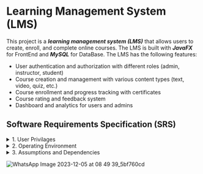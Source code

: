 # Learning Management System (LMS)
This project is a ___learning management system (LMS)___ that allows users to create, enroll, and complete online courses. The LMS is built with ___JavaFX___ for FrontEnd and ___MySQL___ for DataBase. The LMS has the following features:

- User authentication and authorization with different roles (admin, instructor, student)
- Course creation and management with various content types (text, video, quiz, etc.)
- Course enrollment and progress tracking with certificates
- Course rating and feedback system
- Dashboard and analytics for users and admins

## Software Requirements Specification (SRS)

<details>
  <summary> 1. User Privilages </summary>
  
  <br/>There are 3 types of users in the LMS: 
  <br/>___Admins (University | Colleges | Schools) :___
  
       - Has an Admin account
       - Can issue courses to students 
       - Has the access to accounts of Instructors
       - Has the access to accounts of Students
       - Manage the courses in each of the categories
  <br/>___Super Users (Instructors | Faculties) :___
  
       - Can have super user account
       - An Instructor will be able to create courses
       - Can view all the category of courses
       - Can view the no.of courses in each category
       - Can view the reviews of their courses
       - Can edit their courses
       - Can post some quiz and assignments
  <br/>___Users (Students) :___
  
       - Can have a user account
       - Can get lifetime access to any courses
       - Have access to their dashboards
       - Can add ratings and reviews to the courses after completion
       - Receive a Certificate of completion
       - Can search for a required course
       - Can attend the quiz and complete the assesments
</details>
<details>
  <summary> 2. Operating Environment </summary>

  <br/> ___Software Configurations___
  - The product will be a cross-platform app. 
  - The Learning Management System is a website and shall operate in all famous browsers like Microsoft Internet Explorer,Google Chrome,and Mozilla Firefox.
  - Also it will be compatible with the IE 6.0. Most of the features will be compatible with the Mozilla Firefox & Opera 7.0 or higher version.
  - The only requirement to use this online product would be the internet connection.  
  
  ___The hardware configuration___
  - _Storage :_ Hard Disk: 40 GB .
  - _Input Devices :_ Keyboard: 122 keys, mouse ...
  - _Output Devices:_ Monitor: 15” Color monitor, printer ...

</details>
<details>
  <summary> 3. Assumptions and Dependencies </summary>

<br/> ___Assumptions :___ 
- The coding should be error free
- The system should be user-friendly so that it is easy to use for the users
- The information of all users, courses and certifications must be stored in a database that is 
accessible by the website
- The system should have more storage capacity and provide fast access to the database
- The system should provide search facility and support quick transactions
- Users may access from any computer that has Internet browsing capabilities and an 
Internet connection
- Users must have their correct usernames and passwords to enter into their online accounts 
and do actions

___Dependencies :___ 
- The specific hardware and software due to which the product will be run
- On the basis of listing requirements and specification the project will be developed and 
run
- The admins should have proper understanding of the product
- The information of all the users must be stored in a database that is accessible by the 
LMS
- Any update regarding the Certificates from the courses is to be recorded to the database and the
data entered should be correct
</details>


![WhatsApp Image 2023-12-05 at 08 49 39_5bf760cd](https://github.com/N-Balahariraj/LMS-Project_Leap/assets/123380494/60644b29-f4e7-420b-a7f3-b73fe8817f3b)
